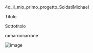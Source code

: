 4d_il_mio_primo_progetto_SoldatiMichael

 Titolo
 
 Sottotitolo
 
 ramarromarrone
 
 ![image](https://user-images.githubusercontent.com/92913259/138872070-13b2587d-93f9-496c-86a8-cb89a80dcbd9.png)
